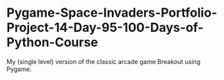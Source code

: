 # Pygame-Space-Invaders-Portfolio-Project-14-Day-95-100-Days-of-Python-Course
My (single level) version of the classic arcade game Breakout using Pygame.
